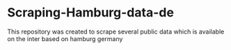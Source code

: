 # Scraping-Hamburg-data-de
This repository was created to scrape several public data which is available on the inter based on hamburg germany 
